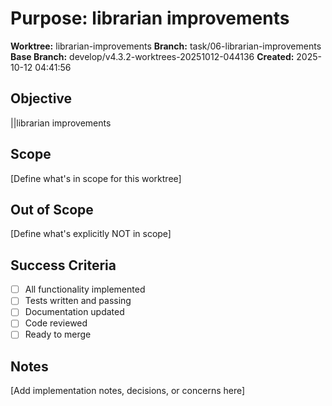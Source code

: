 # Purpose: librarian improvements

**Worktree:** librarian-improvements
**Branch:** task/06-librarian-improvements
**Base Branch:** develop/v4.3.2-worktrees-20251012-044136
**Created:** 2025-10-12 04:41:56

## Objective

||librarian improvements

## Scope

[Define what's in scope for this worktree]

## Out of Scope

[Define what's explicitly NOT in scope]

## Success Criteria

- [ ] All functionality implemented
- [ ] Tests written and passing
- [ ] Documentation updated
- [ ] Code reviewed
- [ ] Ready to merge

## Notes

[Add implementation notes, decisions, or concerns here]
